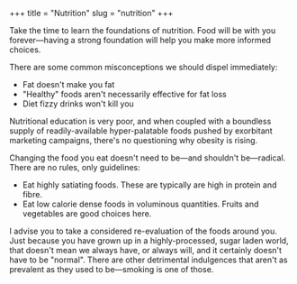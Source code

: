 +++
title = "Nutrition"
slug = "nutrition"
+++

Take the time to learn the foundations of nutrition. Food will be with you forever—having a strong foundation will help you make more informed choices.

There are some common misconceptions we should dispel immediately:

- Fat doesn't make you fat
- "Healthy" foods aren't necessarily effective for fat loss
- Diet fizzy drinks won't kill you

Nutritional education is very poor, and when coupled with a boundless supply of readily-available hyper-palatable foods pushed by exorbitant marketing campaigns, there's no questioning why obesity is rising.

Changing the food you eat doesn't need to be—and shouldn't be—radical. There are no rules, only guidelines:

- Eat highly satiating foods. These are typically are high in protein and fibre.
- Eat low calorie dense foods in voluminous quantities. Fruits and vegetables are good choices here.

I advise you to take a considered re-evaluation of the foods around you. Just because you have grown up in a highly-processed, sugar laden world, that doesn't mean we always have, or always will, and it certainly doesn't have to be "normal". There are other detrimental indulgences that aren't as prevalent as they used to be—smoking is one of those.

